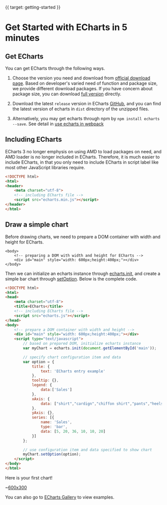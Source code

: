 {{ target: getting-started }}
# Get Started with ECharts in 5 minutes

## Get ECharts

You can get ECharts through the following ways.

1. Choose the version you need and download from [official download page](http://echarts.baidu.com/download.html). Based on developer's varied need of function and package size, we provide different download packages. If you have concern about package size, you can download [full version](http://echarts.baidu.com/dist/echarts.min.js) directly. 

2. Download the latest `release` version in ECharts [GitHub](https://github.com/echarts), and you can find the latest version of echarts in `dist` directory of the unzipped files.

3. Alternatively, you may get echarts through npm by `npm install echarts --save`. See detail in [use echarts in webpack](http://echarts.baidu.com/tutorial.html#%E5%9C%A8%20webpack%20%E4%B8%AD%E4%BD%BF%E7%94%A8%20ECharts)

## Including ECharts

ECharts 3 no longer emphysis on using AMD to load packages on need, and AMD loader is no longer included in ECharts. Therefore, it is much easier to include ECharts, in that you only need to include ECharts in script label like most other JavaScript libraries require.

```html
<!DOCTYPE html>
<html>
<header>
    <meta charset="utf-8">
    <!-- including ECharts file -->
    <script src="echarts.min.js"></script>
</header>
</html>
```

## Draw a simple chart

Before drawing charts, we need to prepare a DOM container with width and height for ECharts.

```
<body>
    <!-- preparing a DOM with width and height for ECharts -->
    <div id="main" style="width: 600px;height:400px;"></div>
</body>
```

Then we can initialize an echarts instance through [echarts.init](api.html#echarts.init), and create a simple bar chart through [setOption](api.html#echartsInstance.setOption). Below is the complete code.


```html
<!DOCTYPE html>
<html>
<head>
    <meta charset="utf-8">
    <title>ECharts</title>
    <!-- including ECharts file -->
    <script src="echarts.js"></script>
</head>
<body>
    <!-- prepare a DOM container with width and height -->
    <div id="main" style="width: 600px;height:400px;"></div>
    <script type="text/javascript">
        // based on prepared DOM, initialize echarts instance
        var myChart = echarts.init(document.getElementById('main'));

        // specify chart configuration item and data
        var option = {
            title: {
                text: 'ECharts entry example'
            },
            tooltip: {},
            legend: {
                data:['Sales']
            },
            xAxis: {
                data: ["shirt","cardign","chiffon shirt","pants","heels","socks"]
            },
            yAxis: {},
            series: [{
                name: 'Sales',
                type: 'bar',
                data: [5, 20, 36, 10, 10, 20]
            }]
        };

        // use configuration item and data specified to show chart
        myChart.setOption(option);
    </script>
</body>
</html>
```

Here is your first chart!

~[600x300](${galleryViewPath}doc-example/getting-started&reset=1&edit=1)

You can also go to [ECharts Gallery](${galleryEditorPath}doc-example/getting-started) to view examples.
